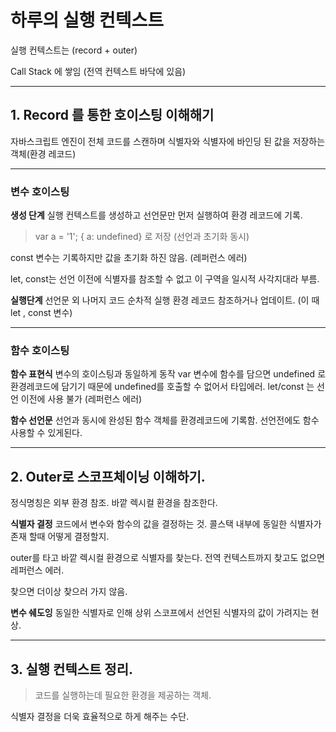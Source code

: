 # 하루의 실행 컨텍스트

실행 컨텍스트는 (record + outer)

Call Stack 에 쌓임 (전역 컨텍스트 바닥에 있음)

---

## 1. Record 를 통한 호이스팅 이해해기

자바스크립트 엔진이 전체 코드를 스캔하며 식별자와 식별자에 바인딩 된 값을 저장하는 객체(환경 레코드)

---

### 변수 호이스팅

**생성 단계**
실행 컨텍스트를 생성하고 선언문만 먼저 실행하여 환경 레코드에 기록.

> var a = '1';
> { a: undefined} 로 저장 (선언과 초기화 동시)

const 변수는 기록하지만 값을 초기화 하진 않음. (레퍼런스 에러)

let, const는 선언 이전에 식별자를 참조할 수 없고 이 구역을 일시적 사각지대라 부름.

**실행단계**
선언문 외 나머지 코드 순차적 실행
환경 레코드 참조하거나 업데이트. (이 때 let , const 변수)

---

### 함수 호이스팅

**함수 표현식**
변수의 호이스팅과 동일하게 동작
var 변수에 함수를 담으면 undefined 로 환경레코드에 담기기 때문에
undefined를 호출할 수 없어서 타입에러.
let/const 는 선언 이전에 사용 불가 (레퍼런스 에러)

**함수 선언문**
선언과 동시에 완성된 함수 객체를 환경레코드에 기록함.
선언전에도 함수 사용할 수 있게된다.

---

## 2. Outer로 스코프체이닝 이해하기.

정식명칭은 외부 환경 참조.
바깥 렉시컬 환경을 참조한다.

**식별자 결정**
코드에서 변수와 함수의 값을 결정하는 것.
콜스택 내부에 동일한 식별자가 존재 할때 어떻게 결정할지.

outer를 타고 바깥 렉시컬 환경으로 식별자를 찾는다.
전역 컨텍스트까지 찾고도 없으면 레퍼런스 에러.

찾으면 더이상 찾으러 가지 않음.

**변수 쉐도잉**
동일한 식별자로 인해 상위 스코프에서 선언된 식별자의 값이 가려지는 현상.

---

## 3. 실행 컨텍스트 정리.

> 코드를 실행하는데 필요한 환경을 제공하는 객체.

식별자 결정을 더욱 효율적으로 하게 해주는 수단.
